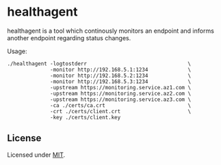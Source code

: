 # healthagent

healthagent is a tool which continously monitors an endpoint and informs another endpoint regarding status changes.

Usage:
```
./healthagent -logtostderr                                 \
              -monitor http://192.168.5.1:1234             \
              -monitor http://192.168.5.2:1234             \
              -monitor http://192.168.5.3:1234             \
              -upstream https://monitoring.service.az1.com \
              -upstream https://monitoring.service.az2.com \
              -upstream https://monitoring.service.az3.com \
              -ca ./certs/ca.crt                           \
              -crt ./certs/client.crt                      \
              -key ./certs/client.key
```

## License

Licensed under [MIT](./LICENSE).
